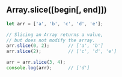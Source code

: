 ## Array.slice([begin[, end]])

```js
let arr = ['a', 'b', 'c', 'd', 'e'];

// Slicing an Array returns a value,
// but does not modify the array.
arr.slice(0, 2);       // ['a', 'b']
arr.slice(2);          // ['c', 'd', 'e']

arr = arr.slice(3, 4); 
console.log(arr);      // ['d']
```  
             
